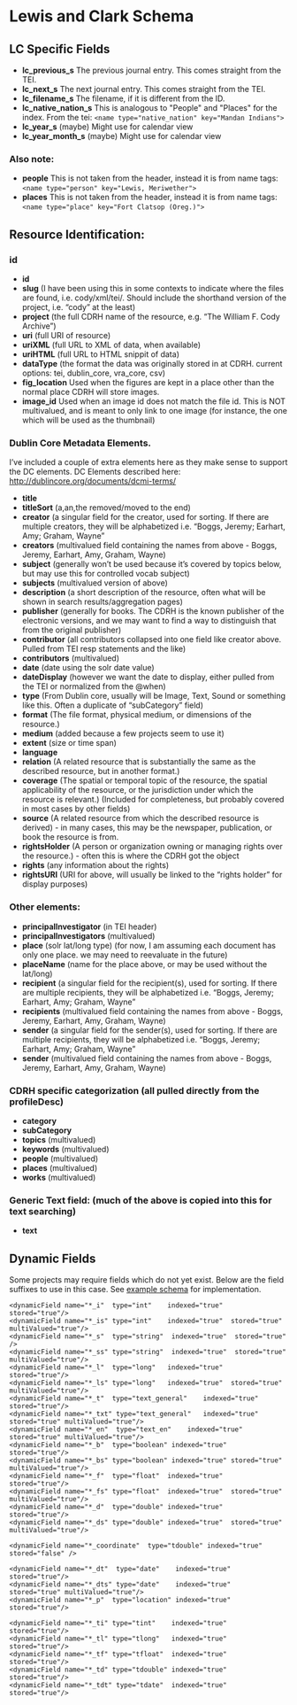# Lewis and Clark Schema

## LC Specific Fields

* **lc_previous_s** The previous journal entry. This comes straight from the TEI.
* **lc_next_s** The next journal entry. This comes straight from the TEI.
* **lc_filename_s** The filename, if it is different from the ID. 
* **lc_native_nation_s** This is analogous to "People" and "Places" for the index. From the tei: `<name type="native_nation" key="Mandan Indians">`
* **lc_year_s** (maybe) Might use for calendar view
* **lc_year_month_s** (maybe)  Might use for calendar view

### Also note: 

* **people** This is not taken from the header, instead it is from name tags: `<name type="person" key="Lewis, Meriwether">`
* **places** This is not taken from the header, instead it is from name tags: `<name type="place" key="Fort Clatsop (Oreg.)">`

## Resource Identification:

### id
* **id**
* **slug** (I have been using this in some contexts to indicate where the files are found, i.e. cody/xml/tei/. Should include the shorthand version of the project, i.e. “cody” at the least)
* **project** (the full CDRH name of the resource, e.g. “The William F. Cody Archive”)
* **uri** (full URI of resource)
* **uriXML** (full URL to XML of data, when available)
* **uriHTML** (full URL to HTML snippit of data)
* **dataType** (the format the data was originally stored in at CDRH. current options: tei, dublin_core, vra_core, csv)
* **fig_location** Used when the figures are kept in a place other than the normal place CDRH will store images. 
* **image_id** Used when an image id does not match the file id. This is NOT multivalued, and is meant to only link to one image (for instance, the one which will be used as the thumbnail)

### Dublin Core Metadata Elements. 

I’ve included a couple of extra elements here as they make sense to support the DC elements. DC Elements described here: http://dublincore.org/documents/dcmi-terms/

* **title**
* **titleSort** (a,an,the removed/moved to the end)
* **creator** (a singular field for the creator, used for sorting. If there are multiple creators, they will be alphabetized  i.e. “Boggs, Jeremy; Earhart, Amy; Graham, Wayne”
* **creators** (multivalued field containing the names from above - <field>Boggs, Jeremy</field>, <field>Earhart, Amy</field>, <field>Graham, Wayne</field>)
* **subject** (generally won’t be used because it’s covered by topics below, but may use this for controlled vocab subject)
* **subjects** (multivalued version of above)
* **description** (a short description of the resource, often what will be shown in search results/aggregation pages)
* **publisher** (generally for books. The CDRH is the known publisher of the electronic versions, and we may want to find a way to distinguish that from the original publisher)
* **contributor** (all contributors collapsed into one field like creator above. Pulled from TEI resp statements and the like)
* **contributors** (multivalued)
* **date** (date using the solr date value)
* **dateDisplay** (however we want the date to display, either pulled from the TEI or normalized from the @when)
* **type** (From Dublin core, usually will be Image, Text, Sound or something like this. Often a duplicate of “subCategory” field)
* **format** (The file format, physical medium, or dimensions of the resource.)
* **medium** (added because a few projects seem to use it)
* **extent** (size or time span)
* **language**
* **relation** (A related resource that is substantially the same as the described resource, but in another format.)
* **coverage** (The spatial or temporal topic of the resource, the spatial applicability of the resource, or the jurisdiction under which the resource is relevant.) (Included for completeness, but probably covered in most cases by other fields)
* **source** (A related resource from which the described resource is derived) - in many cases, this may be the newspaper, publication, or book the resource is from.
* **rightsHolder** (A person or organization owning or managing rights over the resource.) - often this is where the CDRH got the object
* **rights** (any information about the rights)
* **rightsURI** (URI for above, will usually be linked to the “rights holder” for display purposes)

### Other elements: 

* **principalInvestigator** (in TEI header)
* **principalInvestigators** (multivalued)
* **place** (solr lat/long type) (for now, I am assuming each document has only one place. we may need to reevaluate in the future)
* **placeName** (name for the place above, or may be used without the lat/long)
* **recipient** (a singular field for the recipient(s), used for sorting. If there are multiple recipients, they will be alphabetized  i.e. “Boggs, Jeremy; Earhart, Amy; Graham, Wayne”
* **recipients** (multivalued field containing the names from above - <field>Boggs, Jeremy</field>, <field>Earhart, Amy</field>, <field>Graham, Wayne</field>)
* **sender** (a singular field for the sender(s), used for sorting. If there are multiple recipients, they will be alphabetized  i.e. “Boggs, Jeremy; Earhart, Amy; Graham, Wayne”
* **sender** (multivalued field containing the names from above - <field>Boggs, Jeremy</field>, <field>Earhart, Amy</field>, <field>Graham, Wayne</field>)

### CDRH specific categorization (all pulled directly from the profileDesc)

* **category**
* **subCategory**
* **topics** (multivalued)
* **keywords** (multivalued)
* **people** (multivalued)
* **places** (multivalued)
* **works** (multivalued)

### Generic Text field: (much of the above is copied into this for text searching)

* **text**

## Dynamic Fields

Some projects may require fields which do not yet exist. Below are the field suffixes to use in this case. See [example schema](solr_example_files/api_projectName_test/conf/schema.xml) for implementation.

    <dynamicField name="*_i"  type="int"    indexed="true"  stored="true"/>
    <dynamicField name="*_is" type="int"    indexed="true"  stored="true"  multiValued="true"/>
    <dynamicField name="*_s"  type="string"  indexed="true"  stored="true" />
    <dynamicField name="*_ss" type="string"  indexed="true"  stored="true" multiValued="true"/>
    <dynamicField name="*_l"  type="long"   indexed="true"  stored="true"/>
    <dynamicField name="*_ls" type="long"   indexed="true"  stored="true"  multiValued="true"/>
    <dynamicField name="*_t"  type="text_general"    indexed="true"  stored="true"/>
    <dynamicField name="*_txt" type="text_general"   indexed="true"  stored="true" multiValued="true"/>
    <dynamicField name="*_en"  type="text_en"    indexed="true"  stored="true" multiValued="true"/>
    <dynamicField name="*_b"  type="boolean" indexed="true" stored="true"/>
    <dynamicField name="*_bs" type="boolean" indexed="true" stored="true"  multiValued="true"/>
    <dynamicField name="*_f"  type="float"  indexed="true"  stored="true"/>
    <dynamicField name="*_fs" type="float"  indexed="true"  stored="true"  multiValued="true"/>
    <dynamicField name="*_d"  type="double" indexed="true"  stored="true"/>
    <dynamicField name="*_ds" type="double" indexed="true"  stored="true"  multiValued="true"/>

   <!-- Type used to index the lat and lon components for the "location" FieldType -->
    <dynamicField name="*_coordinate"  type="tdouble" indexed="true"  stored="false" /> 

    <dynamicField name="*_dt"  type="date"    indexed="true"  stored="true"/>
    <dynamicField name="*_dts" type="date"    indexed="true"  stored="true" multiValued="true"/>
    <dynamicField name="*_p"  type="location" indexed="true" stored="true"/>

   <!-- some trie-coded dynamic fields for faster range queries -->
    <dynamicField name="*_ti" type="tint"    indexed="true"  stored="true"/>
    <dynamicField name="*_tl" type="tlong"   indexed="true"  stored="true"/>
    <dynamicField name="*_tf" type="tfloat"  indexed="true"  stored="true"/>
    <dynamicField name="*_td" type="tdouble" indexed="true"  stored="true"/>
    <dynamicField name="*_tdt" type="tdate"  indexed="true"  stored="true"/>